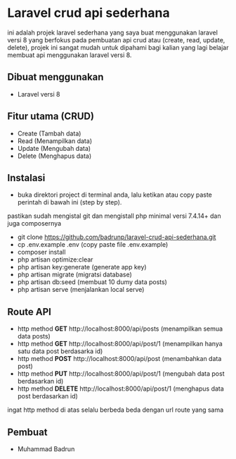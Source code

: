 # Laravel crud api sederhana

ini adalah projek laravel sederhana yang saya buat menggunakan laravel versi 8 yang berfokus pada pembuatan api crud atau (create, read, update, delete), projek ini sangat mudah untuk dipahami bagi kalian yang lagi belajar membuat api menggunakan laravel versi 8.

## Dibuat menggunakan
- Laravel versi 8

## Fitur utama (CRUD)
- Create (Tambah data)
- Read (Menampilkan data)
- Update (Mengubah data)
- Delete (Menghapus data)

## Instalasi 
- buka direktori project di terminal anda, lalu ketikan atau copy paste perintah di bawah ini (step by step).

pastikan sudah mengistal git dan mengistall php minimal versi 7.4.14+ dan juga composernya
- git clone https://github.com/badrunp/laravel-crud-api-sederhana.git
- cp .env.example .env (copy paste file .env.example)
- composer install
- php artisan optimize:clear 
- php artisan key:generate (generate app key)
- php artisan migrate (migratsi database)
- php artisan db:seed (membuat 10 dumy data posts)
- php artisan serve (menjalankan local serve)

## Route API
- http method <b>GET</b> http://localhost:8000/api/posts (menampilkan semua data posts)
- http method <b>GET</b> http://localhost:8000/api/post/1 (menampilkan hanya satu data post berdasarka id)
- http method <b>POST</b> http://localhost:8000/api/post (menambahkan data post)
- http method <b>PUT</b> http://localhost:8000/api/post/1 (mengubah data post berdasarkan id)
- http method <b>DELETE</b> http://localhost:8000/api/post/1 (menghapus data post berdasarkan id)

ingat http method di atas selalu berbeda beda dengan url route yang sama

## Pembuat 
- Muhammad Badrun




